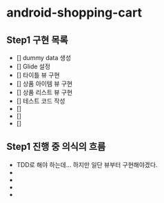 # android-shopping-cart

## Step1 구현 목록
- [] dummy data 생성
- [] Glide 설정
- [] 타이틀 뷰 구현
- [] 상품 아이템 뷰 구현
- [] 상품 리스트 뷰 구현
- [] 테스트 코드 작성
- []
- []
- []

## Step1 진행 중 의식의 흐름
- TDD로 해야 하는데... 하지만 일단 뷰부터 구현해야겠다.
- 
- 
- 
- 